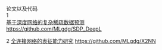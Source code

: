 论文以及代码  
1  
[基于深度网络的复杂稀疏数据预测](https://github.com/MLgdg/SDP_DeepL)  
https://github.com/MLgdg/SDP_DeepL

2 
[全连接网络的表征能力研究](https://github.com/MLgdg/X2NN)
https://github.com/MLgdg/X2NN
